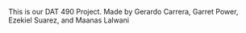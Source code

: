 This is our DAT 490 Project. Made by Gerardo Carrera, Garret Power, Ezekiel Suarez, and Maanas Lalwani
